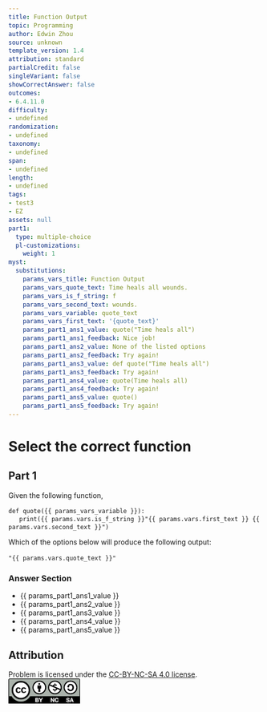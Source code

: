 ```yaml
---
title: Function Output
topic: Programming
author: Edwin Zhou
source: unknown
template_version: 1.4
attribution: standard
partialCredit: false
singleVariant: false
showCorrectAnswer: false
outcomes:
- 6.4.11.0
difficulty:
- undefined
randomization:
- undefined
taxonomy:
- undefined
span:
- undefined
length:
- undefined
tags:
- test3
- EZ
assets: null
part1:
  type: multiple-choice
  pl-customizations:
    weight: 1
myst:
  substitutions:
    params_vars_title: Function Output
    params_vars_quote_text: Time heals all wounds.
    params_vars_is_f_string: f
    params_vars_second_text: wounds.
    params_vars_variable: quote_text
    params_vars_first_text: '{quote_text}'
    params_part1_ans1_value: quote("Time heals all")
    params_part1_ans1_feedback: Nice job!
    params_part1_ans2_value: None of the listed options
    params_part1_ans2_feedback: Try again!
    params_part1_ans3_value: def quote("Time heals all")
    params_part1_ans3_feedback: Try again!
    params_part1_ans4_value: quote(Time heals all)
    params_part1_ans4_feedback: Try again!
    params_part1_ans5_value: quote()
    params_part1_ans5_feedback: Try again!
---
```

# Select the correct function

## Part 1

Given the following function,

```
def quote({{ params_vars_variable }}):
   print({{ params.vars.is_f_string }}"{{ params.vars.first_text }} {{ params.vars.second_text }}")
```

Which of the options below will produce the following output:

`"{{ params.vars.quote_text }}"`

### Answer Section

- {{ params_part1_ans1_value }}
- {{ params_part1_ans2_value }}
- {{ params_part1_ans3_value }}
- {{ params_part1_ans4_value }}
- {{ params_part1_ans5_value }}

## Attribution

Problem is licensed under the [CC-BY-NC-SA 4.0 license](https://creativecommons.org/licenses/by-nc-sa/4.0/).<br> ![The Creative Commons 4.0 license requiring attribution-BY, non-commercial-NC, and share-alike-SA license.](https://raw.githubusercontent.com/firasm/bits/master/by-nc-sa.png)